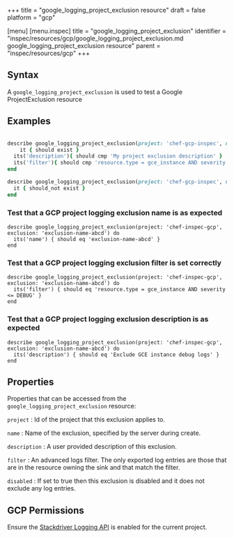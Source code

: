 +++
title = "google_logging_project_exclusion resource"
draft = false
platform = "gcp"

[menu]
  [menu.inspec]
    title = "google_logging_project_exclusion"
    identifier = "inspec/resources/gcp/google_logging_project_exclusion.md google_logging_project_exclusion resource"
    parent = "inspec/resources/gcp"
+++

## Syntax

A `google_logging_project_exclusion` is used to test a Google ProjectExclusion resource

## Examples

```ruby

describe google_logging_project_exclusion(project: 'chef-gcp-inspec', name: 'inspec-project-exclusion') do
	it { should exist }
  its('description'){ should cmp 'My project exclusion description' }
  its('filter'){ should cmp 'resource.type = gce_instance AND severity <= DEBUG' }
end

describe google_logging_project_exclusion(project: 'chef-gcp-inspec', name: 'nonexistent') do
  it { should_not exist }
end
```

### Test that a GCP project logging exclusion name is as expected

    describe google_logging_project_exclusion(project: 'chef-inspec-gcp',  exclusion: 'exclusion-name-abcd') do
      its('name') { should eq 'exclusion-name-abcd' }
    end

### Test that a GCP project logging exclusion filter is set correctly

    describe google_logging_project_exclusion(project: 'chef-inspec-gcp',  exclusion: 'exclusion-name-abcd') do
      its('filter') { should eq 'resource.type = gce_instance AND severity <= DEBUG' }
    end

### Test that a GCP project logging exclusion description is as expected

    describe google_logging_project_exclusion(project: 'chef-inspec-gcp',  exclusion: 'exclusion-name-abcd') do
      its('description') { should eq 'Exclude GCE instance debug logs' }
    end

## Properties

Properties that can be accessed from the `google_logging_project_exclusion` resource:

`project`
: Id of the project that this exclusion applies to.

`name`
: Name of the exclusion, specified by the server during create.

`description`
: A user provided description of this exclusion.

`filter`
: An advanced logs filter. The only exported log entries are those that are in the resource owning the sink and that match the filter.

`disabled`
: If set to true then this exclusion is disabled and it does not exclude any log entries.

## GCP Permissions

Ensure the [Stackdriver Logging API](https://console.cloud.google.com/apis/library/logging.googleapis.com/) is enabled for the current project.
